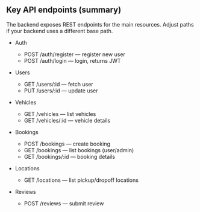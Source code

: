 

## Key API endpoints (summary)
The backend exposes REST endpoints for the main resources. Adjust paths if your backend uses a different base path.

- Auth
  - POST /auth/register — register new user
  - POST /auth/login — login, returns JWT

- Users
  - GET /users/:id — fetch user
  - PUT /users/:id — update user

- Vehicles
  - GET /vehicles — list vehicles
  - GET /vehicles/:id — vehicle details

- Bookings
  - POST /bookings — create booking
  - GET /bookings — list bookings (user/admin)
  - GET /bookings/:id — booking details

- Locations
  - GET /locations — list pickup/dropoff locations

- Reviews
  - POST /reviews — submit review